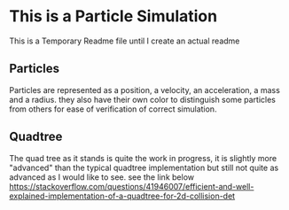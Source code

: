 # This is a Particle Simulation

This is a Temporary Readme file until I create an actual readme

## Particles
Particles are represented as a position, a velocity, an acceleration, a mass and a radius. they also have their own color to distinguish some particles from others for ease of verification of correct simulation.


## Quadtree
The quad tree as it stands is quite the work in progress, it is slightly more "advanced" than the typical quadtree implementation but still not quite as advanced as I would like to see.
see the link below
https://stackoverflow.com/questions/41946007/efficient-and-well-explained-implementation-of-a-quadtree-for-2d-collision-det
